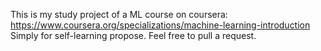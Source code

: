 This is my study project of a ML course on coursera: https://www.coursera.org/specializations/machine-learning-introduction    
Simply for self-learning propose. Feel free to pull a request.
